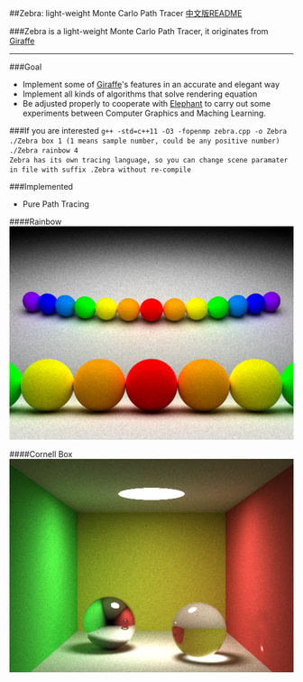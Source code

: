 ##Zebra: light-weight Monte Carlo Path Tracer
[中文版README](./README.md)

###Zebra is a light-weight Monte Carlo Path Tracer, it originates from [Giraffe](https://www.github.com/UncP/Giraffe)

***

###Goal
* Implement some of  [Giraffe](https://www.github.com/UncP/Giraffe)'s features in an accurate and elegant way
* Implement all kinds of algorithms that solve rendering equation 
* Be adjusted properly to cooperate with [Elephant](https://www.github.com/UncP/Elephant) to carry out some experiments between Computer Graphics and Maching Learning.


###If you are interested
`g++ -std=c++11 -O3 -fopenmp zebra.cpp -o Zebra`  
`./Zebra box 1 (1 means sample number, could be any positive number)`  
`./Zebra rainbow 4`  
`Zebra has its own tracing language, so you can change scene paramater in file with suffix .Zebra without re-compile`

###Implemented
* Pure Path Tracing

####Rainbow
![](./image/rainbow.bmp)


####Cornell Box
![](./image/box.bmp)

